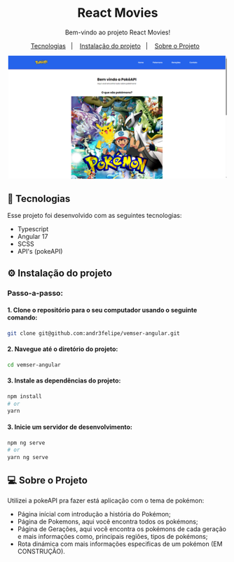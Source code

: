 <h1 align="center"> React Movies </h1>

<p align="center">
  Bem-vindo ao projeto React Movies!<br/>
</p>

<p align="center">
  <a href="#-tecnologias">Tecnologias</a>&nbsp;&nbsp;&nbsp;|&nbsp;&nbsp;&nbsp;
    <a href="#-instalacao-do-projeto">Instalação do projeto</a>&nbsp;&nbsp;&nbsp;|&nbsp;&nbsp;&nbsp;
  <a href="#-sobre-o-projeto">Sobre o Projeto</a>&nbsp;&nbsp;&nbsp;

</p>

<p align="center">
  <img width="500" alt="imagem da página inicial do site pronto" src="./src/assets/landing-page.png">
</p>

## 🚀 Tecnologias <br id="-tecnologias">

Esse projeto foi desenvolvido com as seguintes tecnologias:

- Typescript
- Angular 17
- SCSS
- API's (pokeAPI)

## ⚙️ Instalação do projeto <br id="-instalacao-do-projeto">

### Passo-a-passo:

#### 1. Clone o repositório para o seu computador usando o seguinte comando:

```bash
git clone git@github.com:andr3felipe/vemser-angular.git
```

#### 2. Navegue até o diretório do projeto:

```bash
cd vemser-angular
```

#### 3. Instale as dependências do projeto:

```bash
npm install
# or
yarn
```

#### 3. Inicie um servidor de desenvolvimento:

```bash
npm ng serve
# or
yarn ng serve
```

## 💻 Sobre o Projeto <br id="-sobre-o-projeto">

Utilizei a pokeAPI pra fazer está aplicação com o tema de pokémon:

- Página inícial com introdução a história do Pokémon;
- Página de Pokemons, aqui você encontra todos os pokémons;
- Página de Gerações, aqui você encontra os pokémons de cada geração e mais informações como, principais regiões, tipos de pokémons;
- Rota dinámica com mais informações especificas de um pokémon (EM CONSTRUÇÃO).

